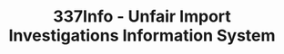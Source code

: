 ---
layout: default
bigquery: https://console.cloud.google.com/bigquery?p=patents-public-data&d=usitc_investigations&page=dataset&project=sheets-management-319211
citation: US International Trade Commission 337Info Unfair Import Investigations Information
  System
contributors: US International Trade Comission
cost: None
description: US International Trade Commission 337Info Unfair Import Investigations
  Information System contains data on investigations done under Section 337. Section
  337 declares the infringement of certain statutory intellectual property rights
  and other forms of unfair competition in import trade to be unlawful practices.
  Most Section 337 investigations involve allegations of patent or registered trademark
  infringement.
documentation: FAQ and tutorial available on the site
last_edit: 04/11/2022, 21:43:33
location: https://pubapps2.usitc.gov/337external/
maintained_by: US International Trade Comission
schema_fields:
- scheduledStartDateEvidHear
- title
- endDateMarkmanHearing
- finalDetNoViolation
- invUnfairAct
- finalDetViolation
- ouiiParticipation
- teoIdDueDate
- id
- patentNumbers
- startDateMarkmanHearing
- trademarkNumbers
- publication_number
- markmanHearing
- gcAttorney
- investigationType
- scheduledEndDateEvidHear
- issueDateOtherNonFinal
- currentActiveALJ
- targetDate
- finalIdOnViolationDue
- currentStatus
- aljAssigned
- dateComplaintFiled
- docketNo
- dateOfPublicationFrNotice
- finalIdOnViolationIssue
- investigationTermDate
- complainant
- copyrightNumbers
- htsNumbers
- investigationNo
- lastUpdated
- patentNumber
- teoProceedingInvolved
- teoIdIssueDate
- respondent
- actualEndDateEvidHear
- cafcAppeals
- ouiiAttorney
- internalRemand
- actualStartDateEvidHear
- dateCreated
- teoReliefGranted
shortname: unfair_import_investigations
tags:
- import
- legal
- trade
timeframe: 2008-2021 (prior to 2008 downloadable as a JSON file)
title: 337Info - Unfair Import Investigations Information System
uuid: 2721f5ec-e599-4890-9265-9706719fc71e
---
